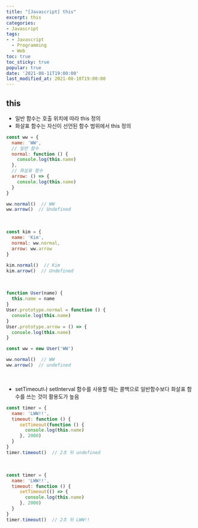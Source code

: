 ```yaml
---
title: "[Javascript] this"
excerpt: this
categories:
- Javascript
tags:
- - Javascript
  - Programming
  - Web
toc: true
toc_sticky: true
popular: true
date: '2021-08-11T19:00:00'
last_modified_at: 2021-08-10T19:00:00
---
```


## this

- 일반 함수는 호출 위치에 따라 this 정의
- 화살표 함수는 자신이 선언된 함수 범위에서 this 정의

```javascript
const ww = {
  name: 'WW',
  // 일반 함수
  normal: function () {
    console.log(this.name)
  },
  // 화살표 함수
  arrow: () => {
    console.log(this.name)
  }
}

ww.normal()  // WW
ww.arrow()  // Undefined
```


<br>

```javascript
const kim = {
  name: 'Kim',
  normal: ww.normal,
  arrow: ww.arrow
}

kim.normal()  // Kim
kim.arrow()  // Undefined
```


<br>

```javascript
function User(name) {
  this.name = name
}
User.prototype.normal = function () {
  console.log(this.name)
}
User.prototype.arrow = () => {
  console.log(this.name)
}

const ww = new User('WW')

ww.normal()  // WW
ww.arrow()  // undefined
```


<br>

- setTimeout나 setInterval 함수를 사용할 때는 콜백으로 일반함수보다 화살표 함수를 쓰는 것이 활용도가 높음

```javascript
const timer = {
  name: 'LWW!!',
  timeout: function () {
     setTimeout(function () {
       console.log(this.name)
     }, 2000)
  }
}
timer.timeout()  // 2초 뒤 undefined
```


<br>

```javascript
const timer = {
  name: 'LWW!!',
  timeout: function () {
     setTimeout(() => {
       console.log(this.name)
     }, 2000)
  }
}
timer.timeout()  // 2초 뒤 LWW!!
```